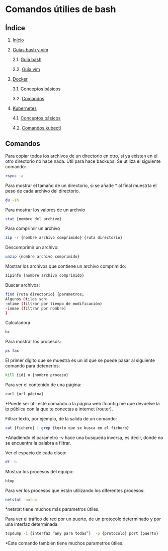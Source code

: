 # Comandos útilies de bash

## Índice

1. [Inicio](../../../)

2. [Guías bash y vim](.)

    2.1. [Guía bash](./bash.md)

    2.2. [Guía vim](./vim.md)
 
3. [Docker](../Docker/)

    3.1. [Conceptos básicos](../Conceptos.md)
    
    3.2. [Comandos](../comandos.md)

4. [Kubernetes](../Kubernetes/)

    4.1. [Conceptos básicos](../Kubernetes/Conceptos.md)

    4.2. [Comandos kubectl](../Kubernetes//Comandos_kubectl.md)

## Comandos
Para copiar todos los archivos de un directorio en otro, si ya existen en el otro directorio no hace nada. Útil para hace backups. Se utiliza el siguiente comando:
```bash
rsync -a
```
Para mostrar el tamaño de un directorio, si se añade * al final muestrta el peso de cada archivo del directorio.
```bash
du -sh 
```
Para mostrar los valores de un archvio
```bash
stat {nombre del archivo}
```
Para comprimir un archivo
```bash
zip -r {nombre archivo comprimido} {ruta directorio}
```
Descomprimir un archivo:
```bash
unzip {nombre archivo comprimido}
```
Mostrar los archivos que contiene un archivo comprimido:
```bash
zipinfo {nombre archivo comprimido}
```
Buscar archivos:
```bash
find {ruta directorio} {parametros; 
Algunos útiles son:
-mtime (filtrar por tiempo de modificación)
-inmae (filtrar por nombre)
}
```
Calculadora
```bash
bc
```
Para mostrar los procesos:
```bash
ps fax
```
El primer dígito que se muestra es un id que se puede pasar al siguiente comando para detenerlos:
```bash
kill {id} o {nombre proceso}
```
Para ver el contenido de una página:
```bash
curl {url página}
```
*Puede ser útil este comando a la página web ifconfig.me que devuelve la ip pública con la que te conectas a internet (router).

Filtrar texto, por ejemplo, de la salida de un comando:
```bash
cat {fichero} | grep {texto que se busca en el fichero}
```
*Añadiendo el parametro -v hace una busqueda inversa, es decir, donde no se encuentra la palabra a filtrar.

Ver el espacio de cada disco:
```bash
df -h
```
Mostrar los procesos del equipo:
```bash
htop
```
Para ver los procesos que están utilizando los diferentes procesos:

```bash
netstat -natup
```
*netstat tiene muchos más parametros útiles.

Para ver el tráfico de red por un puerto, de un protocolo determinado y por una interfaz determinada.
```bash
tcpdump -i {interfaz “any para todas”}  -p {protocolo} port {puerto}
```
*Este comando también tiene muchos parametros útiles.

